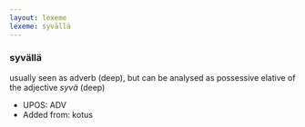 ```yaml
---
layout: lexeme
lexeme: syvällä
---
```


###  syvällä

usually seen as adverb (deep), but can be analysed as possessive elative of the adjective *syvä* (deep)
* UPOS:  ADV
* Added from:  kotus

